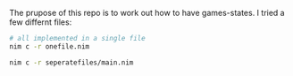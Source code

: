 The prupose of this repo is to work out how to have games-states. I tried a few differnt files:


```sh
# all implemented in a single file
nim c -r onefile.nim

nim c -r seperatefiles/main.nim
```
